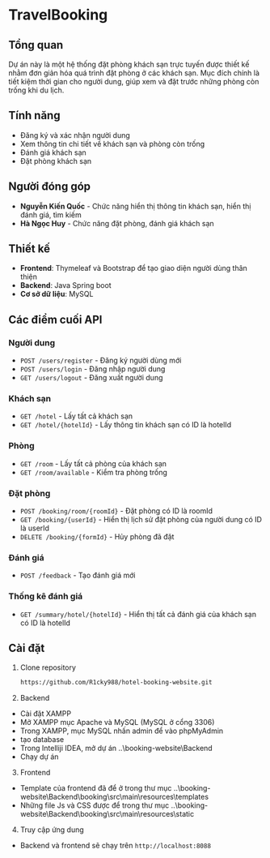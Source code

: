 # TravelBooking

## Tổng quan
Dự án này là một hệ thống đặt phòng khách sạn trực tuyến được thiết kế nhằm đơn giản hóa quá trình đặt phòng ở các khách sạn. Mục đích chính là tiết kiệm thời gian cho người dung, giúp xem và đặt trước những phòng còn trống khi du lịch.

## Tính năng
- Đăng ký và xác nhận người dung
- Xem thông tin chi tiết về khách sạn và phòng còn trống
- Đánh giá khách sạn
- Đặt phòng khách sạn

## Người đóng góp
- **Nguyễn Kiến Quốc** - Chức năng hiển thị thông tin khách sạn, hiển thị đánh giá, tìm kiếm
- **Hà Ngọc Huy** - Chức năng đặt phòng, đánh giá khách sạn

## Thiết kế
- **Frontend**: Thymeleaf và Bootstrap để tạo giao diện người dùng thân thiện
- **Backend**: Java Spring boot 
- **Cơ sở dữ liệu**: MySQL

## Các điểm cuối API
### Người dung
- `POST /users/register` - Đăng ký người dùng mới
- `POST /users/login` - Đăng nhập người dung
- `GET /users/logout` - Đăng xuất người dung
### Khách sạn
- `GET /hotel` - Lấy tất cả khách sạn
- `GET /hotel/{hotelId}` - Lấy thông tin khách sạn có ID là hotelId
### Phòng
- `GET /room` - Lấy tất cả phòng của khách sạn
- `GET /room/available` - Kiểm tra phòng trống
### Đặt phòng
- `POST /booking/room/{roomId}` - Đặt phòng có ID là roomId
- `GET /booking/{userId}` - Hiển thị lịch sử đặt phòng của người dung có ID là userId
- `DELETE /booking/{formId}` - Hủy phòng đã đặt	
### Đánh giá
- `POST /feedback` - Tạo đánh giá mới
### Thống kê đánh giá
- `GET /summary/hotel/{hotelId}` - Hiển thị tất cả đánh giá của khách sạn có ID là hotelId
## Cài đặt
1. Clone repository
    ```bash
    https://github.com/R1cky988/hotel-booking-website.git
    ```
2. Backend
- Cài đặt XAMPP
- Mở XAMPP mục Apache và MySQL (MySQL ở cổng 3306)
- Trong XAMPP, mục MySQL nhấn admin để vào phpMyAdmin
- tạo database
- Trong Intelliji IDEA, mở dự án ..\booking-website\Backend
- Chạy dự án
3. Frontend
- Template của frontend đã để ở trong thư mục ..\booking-website\Backend\booking\src\main\resources\templates
- Những file Js và CSS được để trong thư mục ..\booking-website\Backend\booking\src\main\resources\static
4. Truy cập ứng dung
- Backend và frontend sẽ chạy trên `http://localhost:8088`




